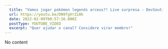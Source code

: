 ```yaml
---
  title: "Vamos jogar pokémon legends arceus?! Live surpresa - DevSoutinho"
  url: https://youtu.be/DN9fgVrZi8k
  date: 2022-02-09T00:57:16.000Z
  postType: YOUTUBE_VIDEO
  excerpt: "Quer ajudar o canal? Considere virar membro!"
---
```

  
  No content
  